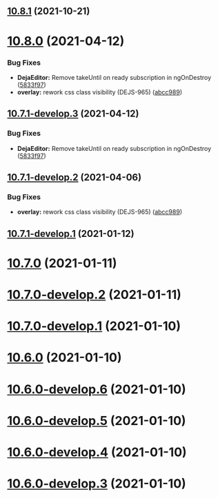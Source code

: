 ## [10.8.1](https://github.com/DSI-HUG/dejajs-components/compare/v10.8.0...v10.8.1) (2021-10-21)

# [10.8.0](https://github.com/DSI-HUG/dejajs-components/compare/v10.7.0...v10.8.0) (2021-04-12)


### Bug Fixes

* **DejaEditor:** Remove takeUntil on ready subscription in ngOnDestroy ([5833f97](https://github.com/DSI-HUG/dejajs-components/commit/5833f9759dd4b92847e8d2910fb981c03b72322e))
* **overlay:** rework css class visibility (DEJS-965) ([abcc989](https://github.com/DSI-HUG/dejajs-components/commit/abcc989b272296d77767eeca2fb6f04c68a82b03))

## [10.7.1-develop.3](https://github.com/DSI-HUG/dejajs-components/compare/v10.7.1-develop.2...v10.7.1-develop.3) (2021-04-12)


### Bug Fixes

* **DejaEditor:** Remove takeUntil on ready subscription in ngOnDestroy ([5833f97](https://github.com/DSI-HUG/dejajs-components/commit/5833f9759dd4b92847e8d2910fb981c03b72322e))

## [10.7.1-develop.2](https://github.com/DSI-HUG/dejajs-components/compare/v10.7.1-develop.1...v10.7.1-develop.2) (2021-04-06)


### Bug Fixes

* **overlay:** rework css class visibility (DEJS-965) ([abcc989](https://github.com/DSI-HUG/dejajs-components/commit/abcc989b272296d77767eeca2fb6f04c68a82b03))

## [10.7.1-develop.1](https://github.com/DSI-HUG/dejajs-components/compare/v10.7.0...v10.7.1-develop.1) (2021-01-12)

# [10.7.0](https://github.com/DSI-HUG/dejajs-components/compare/v10.6.0...v10.7.0) (2021-01-11)

# [10.7.0-develop.2](https://github.com/DSI-HUG/dejajs-components/compare/v10.7.0-develop.1...v10.7.0-develop.2) (2021-01-11)

# [10.7.0-develop.1](https://github.com/DSI-HUG/dejajs-components/compare/v10.6.0...v10.7.0-develop.1) (2021-01-10)

# [10.6.0](https://github.com/DSI-HUG/dejajs-components/compare/v10.5.0...v10.6.0) (2021-01-10)

# [10.6.0-develop.6](https://github.com/DSI-HUG/dejajs-components/compare/v10.6.0-develop.5...v10.6.0-develop.6) (2021-01-10)

# [10.6.0-develop.5](https://github.com/DSI-HUG/dejajs-components/compare/v10.6.0-develop.4...v10.6.0-develop.5) (2021-01-10)

# [10.6.0-develop.4](https://github.com/DSI-HUG/dejajs-components/compare/v10.6.0-develop.3...v10.6.0-develop.4) (2021-01-10)

# [10.6.0-develop.3](https://github.com/DSI-HUG/dejajs-components/compare/v10.6.0-develop.2...v10.6.0-develop.3) (2021-01-10)
